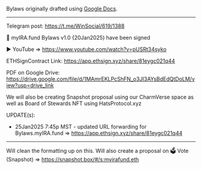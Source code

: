 Bylaws originally drafted using [Google Docs](https://docs.google.com/document/d/1Vm5ldoktLMp2WJh2rKKaxIBYYXimd1yfHviWn4MYGiQ/edit?usp=sharing).

---

Telegram post: https://t.me/WinSocial/619/1388

🏦 myIRA.fund Bylaws v1.0 {20Jan2025) have been signed

▶️ YouTube ⇒ https://www.youtube.com/watch?v=pUSRt34syko

ETHSignContract Link: https://app.ethsign.xyz/share/81eygc021q44 

PDF on Google Drive: https://drive.google.com/file/d/1MAmrEKLPcShFN_o3JI3AYsBdEdQtDoLM/view?usp=drive_link

We will also be creating Snapshot proposal using our CharmVerse space as well as Board of Stewards NFT using HatsProtocol.xyz

UPDATE(s): 
* 25Jan2025 7:45p MST - updated URL forwarding for Bylaws.myIRA.fund ⇒ https://app.ethsign.xyz/share/81eygc021q44

---

Will clean the formatting up on this.  Will also create a proposal on 🗳 Vote (Snapshot) ⇒ https://snapshot.box/#/s:myirafund.eth
